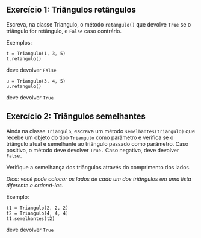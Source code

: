 ## Exercício 1: Triângulos retângulos

Escreva, na classe Triangulo, o método ```retangulo()``` que devolve ```True``` se o triângulo for retângulo, e ```False``` caso contrário.

Exemplos:

```
t = Triangulo(1, 3, 5)
t.retangulo()
```
deve devolver ```False```

```
u = Triangulo(3, 4, 5)
u.retangulo()
```
deve devolver ```True```


## Exercício 2: Triângulos semelhantes

Ainda na classe ```Triangulo```, escreva um método ```semelhantes(triangulo)``` que recebe um objeto do tipo ```Triangulo``` como parâmetro e verifica se o triângulo atual é semelhante ao triângulo passado como parâmetro. Caso positivo, o método deve devolver ```True.``` Caso negativo, deve devolver ```False.```

Verifique a semelhança dos triângulos através do comprimento dos lados.

*Dica: você pode colocar os lados de cada um dos triângulos em uma lista diferente e ordená-las.*

Exemplo:

```
t1 = Triangulo(2, 2, 2)
t2 = Triangulo(4, 4, 4)
t1.semelhantes(t2)
```
deve devolver ```True```